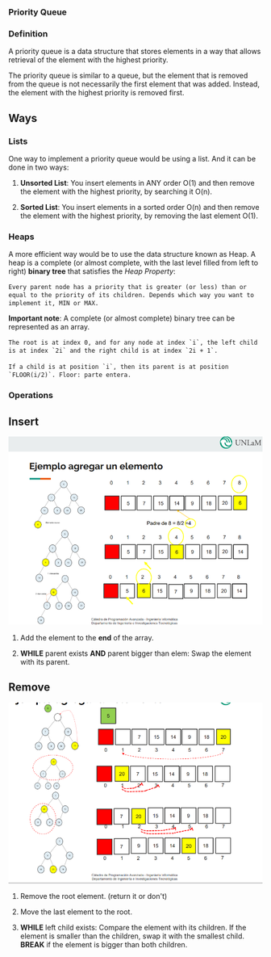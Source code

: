 ### Priority Queue

### Definition

A priority queue is a data structure that stores elements in a way that allows retrieval of the element with the highest priority.

The priority queue is similar to a queue, but the element that is removed from the queue is not necessarily the first element that was added. Instead, the element with the highest priority is removed first.

## Ways

### Lists

One way to implement a priority queue would be using a list. And it can be done in two ways:

1. **Unsorted List**: You insert elements in ANY order O(1) and then remove the element with the highest priority, by searching it O(n).

2. **Sorted List**: You insert elements in a sorted order O(n) and then remove the element with the highest priority, by removing the last element O(1).

### Heaps

A more efficient way would be to use the data structure known as Heap. A heap is a complete (or almost complete, with the last level filled from left to right) **binary tree** that satisfies the _Heap Property_:

    Every parent node has a priority that is greater (or less) than or equal to the priority of its children. Depends which way you want to implement it, MIN or MAX.

**Important note**: A complete (or almost complete) binary tree can be represented as an array.

    The root is at index 0, and for any node at index `i`, the left child is at index `2i` and the right child is at index `2i + 1`.

    If a child is at position `i`, then its parent is at position `FLOOR(i/2)`. Floor: parte entera.

### Operations

## Insert

![Priority Queue Insert](./images/add-elem.PNG)

1. Add the element to the **end** of the array.

2. **WHILE** parent exists **AND** parent bigger than elem: Swap the element with its parent.

## Remove

![Priority Queue Remove](./images/extract-elem.PNG)

1. Remove the root element. (return it or don't)

2. Move the last element to the root.

3. **WHILE** left child exists: Compare the element with its children. If the element is smaller than the children, swap it with the smallest child. **BREAK** if the element is bigger than both children.
